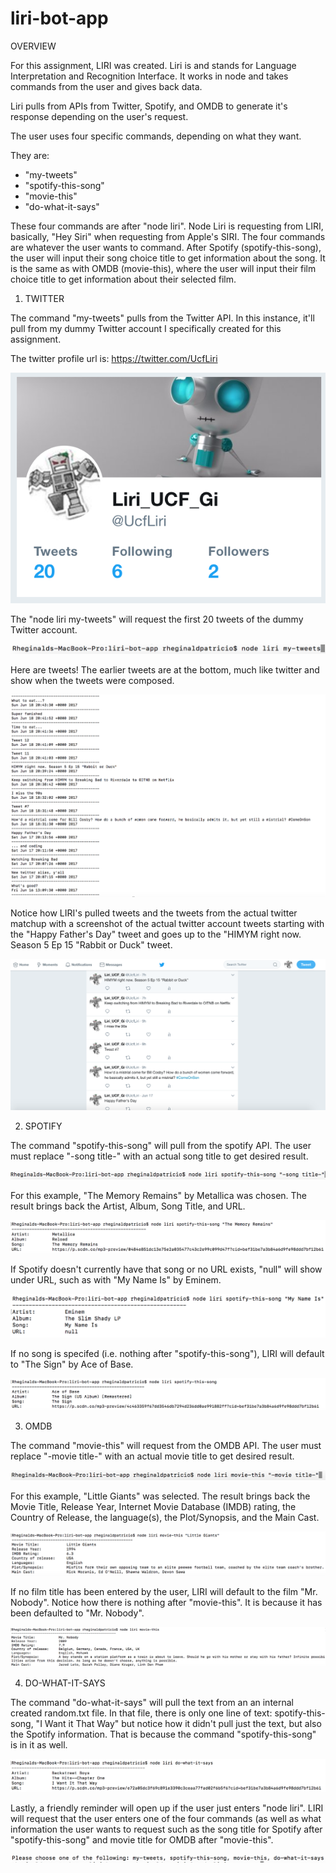 # liri-bot-app

OVERVIEW

For this assignment, LIRI was created. Liri is and stands for Language Interpretation and Recognition Interface. It works in node and takes commands from the user and gives back data.

Liri pulls from APIs from Twitter, Spotify, and OMDB to generate it's response depending on the user's request. 

The user uses four specific commands, depending on what they want.

They are:
- "my-tweets"
- "spotify-this-song"
- "movie-this"
- "do-what-it-says"

These four commands are after "node liri". Node Liri is requesting from LIRI, basically, "Hey Siri" when requesting from Apple's SIRI. The four commands are whatever the user wants to command. After Spotify (spotify-this-song), the user will input their song choice title to get information about the song. It is the same as with OMDB (movie-this), where the user will input their film choice title to get information about their selected film.

01) TWITTER

The command "my-tweets" pulls from the Twitter API. In this instance, it'll pull from my dummy Twitter account I specifically created for this assignment. 

The twitter profile url is: https://twitter.com/UcfLiri

![In this instance, it'll pull from my dummy Twitter I specifically created for this assignment ](/images/01_twitter_generated_from.png)

The "node liri my-tweets" will request the first 20 tweets of the dummy Twitter account.

![](/images/02_twitter_command.png)

Here are tweets! The earlier tweets are at the bottom, much like twitter and show when the tweets were composed.

![](/images/03_twitter_results.png)

Notice how LIRI's pulled tweets and the tweets from the actual twitter matchup with a screenshot of the actual twitter account tweets starting with the "Happy Father's Day" tweet and goes up to the "HIMYM right now. Season 5 Ep 15 "Rabbit or Duck" tweet.

![](/images/04_matchup.png)

02) SPOTIFY

The command "spotify-this-song" will pull from the spotify API. The user must replace "-song title-" with an actual song title to get desired result.

![](/images/05_spotify_command.png)

For this example, "The Memory Remains" by Metallica was chosen. The result brings back the Artist, Album, Song Title, and URL.

![](/images/06_spotify_results.png)

If Spotify doesn't currently have that song or no URL exists, "null" will show under URL, such as with "My Name Is" by Eminem.

![](/images/07_spotify_null.png)

If no song is specifed (i.e. nothing after "spotify-this-song"), LIRI will default to "The Sign" by Ace of Base.

![](/images/08_spotify_no_specify.png)

03) OMDB

The command "movie-this" will request from the OMDB API. The user must replace "-movie title-" with an actual movie title to get desired result.

![](/images/09_omdb_command.png)

For this example, "Little Giants" was selected. The result brings back the Movie Title, Release Year, Internet Movie Database (IMDB) rating, the Country of Release, the language(s), the Plot/Synopsis, and the Main Cast.

![](/images/10_omdb_results.png)

If no film title has been entered by the user, LIRI will default to the film "Mr. Nobody". Notice how there is nothing after "movie-this". It is because it has been defaulted to "Mr. Nobody".

![](/images/11_omdb_no_specify.png)

04) DO-WHAT-IT-SAYS

The command "do-what-it-says" will pull the text from an an internal created random.txt file. In that file, there is only one line of text: spotify-this-song, "I Want it That Way" but notice how it didn't pull just the text, but also the Spotify information. That is because the command "spotify-this-song" is in it as well.

![](/images/12_do_what_it_says.png)

Lastly, a friendly reminder will open up if the user just enters "node liri". LIRI will request that the user enters one of the four commands (as well as what information the user wants to request such as the song title for Spotify after "spotify-this-song" and movie title for OMDB after "movie-this".

![](/images/13_no_option_selected.png)

